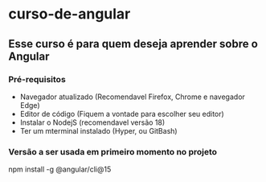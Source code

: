 # curso-de-angular
## Esse curso é para quem deseja aprender sobre o Angular 

### Pré-requisitos
- Navegador atualizado (Recomendavel Firefox, Chrome e navegador Edge)
- Editor de código (Fiquem a vontade para escolher seu editor)
- Instalar o NodejS (recomendavel versão 18)
- Ter um mterminal instalado (Hyper, ou GitBash)

### Versão a ser usada em primeiro momento no projeto
npm install -g @angular/cli@15